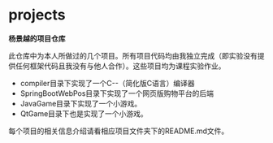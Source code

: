 # projects

**杨景越的项目仓库**

此仓库中为本人所做过的几个项目。所有项目代码均由我独立完成（即实验没有提供任何框架代码且我没有与他人合作）。这些项目均为课程实验作业。

- compiler目录下实现了一个C--（简化版C语言）编译器
- SpringBootWebPos目录下实现了一个网页版购物平台的后端
- JavaGame目录下实现了一个小游戏。
- QtGame目录下也是实现了一个小游戏。

每个项目的相关信息介绍请看相应项目文件夹下的README.md文件。